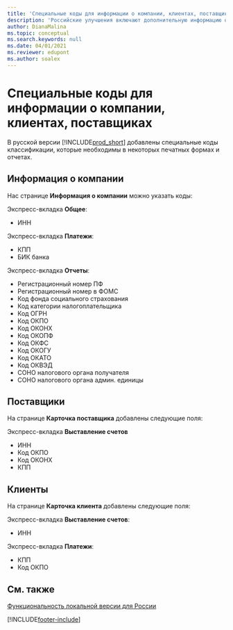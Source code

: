 ```yaml
---
title: 'Специальные коды для информации о компании, клиентах, поставщиках (RU)'
description: 'Российские улучшения включают дополнительную информацию о вашей компании, каждом клиенте и поставщике.'
author: DianaMalina
ms.topic: conceptual
ms.search.keywords: null
ms.date: 04/01/2021
ms.reviewer: edupont
ms.author: soalex
---
```


# Специальные коды для информации о компании, клиентах, поставщиках

В русской версии [!INCLUDE[prod_short](../../includes/prod_short.md)] добавлены специальные коды классификации, которые необходимы в некоторых печатных формах и отчетах.

## Информация о компании

Нас странице **Информация о компании** можно указать коды:

Экспресс-вкладка **Общее**:

- ИНН

Экспресс-вкладка **Платежи**:

- КПП
- БИК банка

Экспресс-вкладка **Отчеты**:

- Регистрационный номер ПФ
- Регистрационный номер в ФОМС
- Код фонда социального страхования
- Код категории налогоплательщика
- Код ОГРН
- Код ОКПО
- Код ОКОНХ
- Код ОКОПФ
- Код ОКФС
- Код ОКОГУ
- Код ОКАТО
- Код ОКВЭД
- СОНО налогового органа получателя
- СОНО налогового органа админ. единицы

## Поставщики

На странице **Карточка поставщика** добавлены следующие поля:

Экспресс-вкладка **Выставление счетов**

- ИНН
- Код ОКПО
- Код ОКОНХ
- КПП

## Клиенты

На странице **Карточка клиента** добавлены следующие поля:

Экспресс-вкладка **Выставление счетов**:

- ИНН

Экспресс-вкладка **Платежи**:

- КПП
- Код ОКПО

## См. также

[Функциональность локальной версии для России](russia-local-functionality.md)  


[!INCLUDE[footer-include](../../includes/footer-banner.md)]